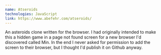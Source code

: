 ```yaml
---
name: Atseroids
technologies: JavaScript
link: https://www.abefehr.com/atseroids/
---
```


An asteroids clone written for the browser. I had originally intended to make this a hidden game in a page not found screen for a new browser I'd discovered called Min. In the end I never asked for permission to add the screen to their browser, but I thought I'd publish it on Github anyway.
